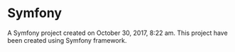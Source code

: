 Symfony
=======

A Symfony project created on October 30, 2017, 8:22 am.
This project have been created using Symfony framework.


